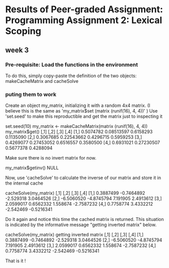 # Results of Peer-graded Assignment: Programming Assignment 2: Lexical Scoping
## week 3

### Pre-requisite: Load the functions in the environment
To do this, simply copy-paste the definition of the two objects: makeCacheMatrix and cacheSolve

### puting them to work

Create an object my_matrix, initializing it with a random 4x4 matrix.
(I believe this is the same as 'my_matrix$set (matrix (runif(16), 4, 4))' )
Use 'set.seed' to make this reproductible and get the matrix just to inspecting it

set.seed(10)
my_matrix <- makeCacheMatrix(matrix (runif(16), 4, 4))
my_matrix$get()
          [,1]       [,2]      [,3]      [,4]
[1,] 0.5074782 0.08513597 0.6158293 0.1135090
[2,] 0.3067685 0.22543662 0.4296715 0.5959253
[3,] 0.4269077 0.27453052 0.6516557 0.3580500
[4,] 0.6931021 0.27230507 0.5677378 0.4288094

Make sure there is no invert matrix for now.

my_matrix$getinv()
NULL

Now, use 'cacheSolve' to calculate the inverse of our matrix and store it in the internal cache

cacheSolve(my_matrix)
           [,1]       [,2]      [,3]       [,4]
[1,]  0.3887499 -0.7464892 -2.529318  3.0464526
[2,] -6.5060520 -4.8745794  7.191905  2.4913612
[3,]  2.0599017  0.6562332  1.558674 -2.7587232
[4,]  0.7758774  3.4332212 -2.542469 -0.5216341

Do it again and notice this time the cached matrix is returned.
This situation is indicated by the informative message "getting inverted matrix" below.

cacheSolve(my_matrix)
getting inverted matrix
           [,1]       [,2]      [,3]       [,4]
[1,]  0.3887499 -0.7464892 -2.529318  3.0464526
[2,] -6.5060520 -4.8745794  7.191905  2.4913612
[3,]  2.0599017  0.6562332  1.558674 -2.7587232
[4,]  0.7758774  3.4332212 -2.542469 -0.5216341
>

That is it !
